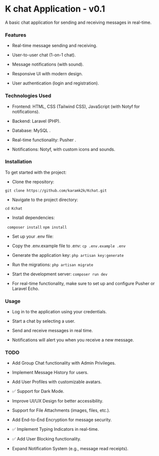 # K chat Application - v0.1
A basic chat application for sending and receiving messages in real-time.

### Features 
- Real-time message sending and receiving.

- User-to-user chat (1-on-1 chat).

- Message notifications (with sound).

- Responsive UI with modern design.

- User authentication (login and registration).

### Technologies Used

- Frontend: HTML, CSS (Tailwind CSS), JavaScript (with Notyf for notifications).

- Backend: Laravel (PHP).

- Database: MySQL .

- Real-time functionality: Pusher .

- Notifications: Notyf, with custom icons and sounds.

### Installation 

To get started with the project:

+ Clone the repository:

``` git clone https://github.com/karamk2k/Kchat.git ```

+ Navigate to the project directory:

``` cd Kchat ```
+ Install dependencies: 

``` composer install```  ```npm install ```

+ Set up your .env file: 

 - Copy the .env.example file to .env: 
 ``` cp .env.example .env ```

+ Generate the application key:
``` php artisan key:generate ```

+ Run the migrations: 
 ``` php artisan migrate ```

+ Start the development server:
    ``` composer run dev ```

+ For real-time functionality, make sure to set up and configure Pusher or Laravel Echo.

### Usage

+ Log in to the application using your credentials.

+ Start a chat by selecting a user.

+ Send and receive messages in real time.

+ Notifications will alert you when you receive a new message.

### TODO
- Add Group Chat functionality with Admin Privileges.

- Implement Message History for users.

- Add User Profiles with customizable avatars.

- ✅ Support for Dark Mode.

- Improve UI/UX Design for better accessibility.

- Support for File Attachments (images, files, etc.).

- Add End-to-End Encryption for message security.

- ✅ Implement Typing Indicators in real-time.

- ✅ Add User Blocking functionality.

- Expand Notification System (e.g., message read receipts).






